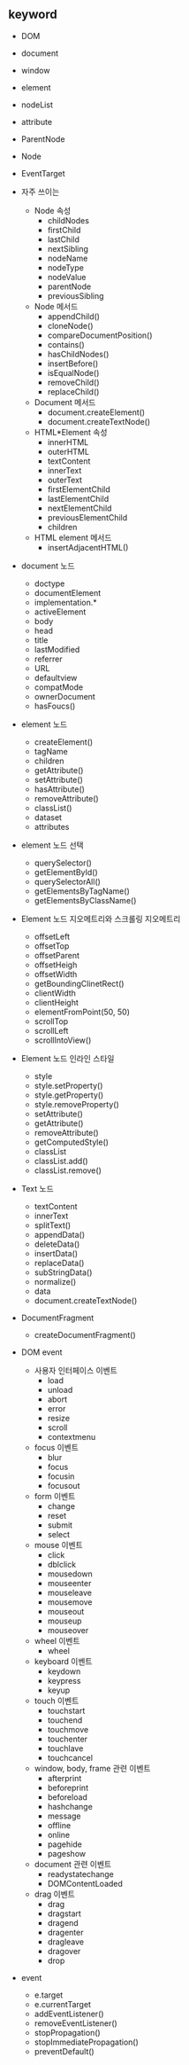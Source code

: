 ## keyword
* DOM
* document
* window
* element
* nodeList
* attribute
* ParentNode
* Node
* EventTarget


* 자주 쓰이는
    * Node 속성
        * childNodes
        * firstChild
        * lastChild
        * nextSibling
        * nodeName
        * nodeType
        * nodeValue
        * parentNode
        * previousSibling
    * Node 메서드
        * appendChild()
        * cloneNode()
        * compareDocumentPosition()
        * contains()
        * hasChildNodes()
        * insertBefore()
        * isEqualNode()
        * removeChild()
        * replaceChild()
    * Document 메서드
        * document.createElement()
        * document.createTextNode()
    * HTML*Element 속성
        * innerHTML
        * outerHTML
        * textContent
        * innerText
        * outerText
        * firstElementChild
        * lastElementChild
        * nextElementChild
        * previousElementChild
        * children
    * HTML element 메서드
        * insertAdjacentHTML()


* document 노드
    * doctype
    * documentElement
    * implementation.*
    * activeElement
    * body
    * head
    * title
    * lastModified
    * referrer
    * URL
    * defaultview
    * compatMode
    * ownerDocument
    * hasFoucs()

* element 노드
    * createElement()
    * tagName
    * children
    * getAttribute()
    * setAttribute()
    * hasAttribute()
    * removeAttribute()
    * classList()
    * dataset
    * attributes

* element 노드 선택
    * querySelector()
    * getElementById()
    * querySelectorAll()
    * getElementsByTagName()
    * getElementsByClassName()

* Element 노드 지오메트리와 스크롤링 지오메트리
    * offsetLeft
    * offsetTop
    * offsetParent
    * offsetHeigh
    * offsetWidth
    * getBoundingClinetRect()
    * clientWidth
    * clientHeight
    * elementFromPoint(50, 50)
    * scrollTop
    * scrollLeft
    * scrollIntoView()
    
* Element 노드 인라인 스타일
    * style
    * style.setProperty()
    * style.getProperty()
    * style.removeProperty()
    * setAttribute()
    * getAttribute()
    * removeAttribute()
    * getComputedStyle()
    * classList
    * classList.add()
    * classList.remove()


* Text 노드
    * textContent
    * innerText
    * splitText()
    * appendData()
    * deleteData()
    * insertData()
    * replaceData()
    * subStringData()
    * normalize()
    * data
    * document.createTextNode() 

* DocumentFragment
    * createDocumentFragment()

* DOM event
    * 사용자 인터페이스 이벤트
        * load
        * unload
        * abort
        * error
        * resize
        * scroll
        * contextmenu
    * focus 이벤트
        * blur
        * focus
        * focusin
        * focusout
    * form 이벤트
        * change
        * reset
        * submit
        * select
    * mouse 이벤트
        * click
        * dblclick
        * mousedown
        * mouseenter
        * mouseleave
        * mousemove
        * mouseout
        * mouseup
        * mouseover
    * wheel 이벤트
        * wheel
    * keyboard 이벤트
        * keydown
        * keypress
        * keyup
    * touch 이벤트
        * touchstart
        * touchend
        * touchmove
        * touchenter
        * touchlave
        * touchcancel
    * window, body, frame 관련 이벤트
        * afterprint
        * beforeprint
        * beforeload
        * hashchange
        * message
        * offline
        * online
        * pagehide
        * pageshow
    * document 관련 이벤트
        * readystatechange
        * DOMContentLoaded
    * drag 이벤트
        * drag
        * dragstart
        * dragend
        * dragenter
        * dragleave
        * dragover
        * drop

* event
    * e.target
    * e.currentTarget
    * addEventListener()
    * removeEventListener()
    * stopPropagation()
    * stopImmediatePropagation()
    * preventDefault()